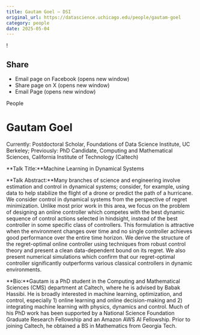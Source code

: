```yaml
---
title: Gautam Goel – DSI
original_url: https://datascience.uchicago.edu/people/gautam-goel
category: people
date: 2025-05-04
---
```


<!-- Table-like structure detected -->

!

## Share

* Email page on Facebook (opens new window)
* Share page on X (opens new window)
* Email Page (opens new window)

<!-- Table-like structure detected -->

People

# Gautam Goel

Currently: Postdoctoral Scholar, Foundations of Data Science Institute, UC Berkeley; Previously: PhD Candidate, Computing and Mathematical Sciences, California Institute of Technology (Caltech)

**Talk Title:**Machine Learning in Dynamical Systems

**Talk Abstract:**Many branches of science and engineering involve estimation and control in dynamical systems; consider, for example, using data to help stabilize the flight of a drone or predict the path of a hurricane. We consider control in dynamical systems from the perspective of regret minimization. Unlike most prior work in this area, we focus on the problem of designing an online controller which competes with the best dynamic sequence of control actions selected in hindsight, instead of the best controller in some specific class of controllers. This formulation is attractive when the environment changes over time and no single controller achieves good performance over the entire time horizon. We derive the structure of the regret-optimal online controller using techniques from robust control theory and present a clean data-dependent bound on its regret. We also present numerical simulations which confirm that our regret-optimal controller significantly outperforms various classical controllers in dynamic environments.

**Bio:**Gautam is a PhD student in the Computing and Mathematical Sciences (CMS) department at Caltech, where he is advised by Babak Hassibi. He is broadly interested in machine learning, optimization, and control, especially 1) online learning and online decision-making and 2) integrating machine learning with physics, dynamics and control. Much of his PhD work has been supported by a National Science Foundation Graduate Research Fellowship and an Amazon AWS AI Fellowship. Prior to joining Caltech, he obtained a BS in Mathematics from Georgia Tech.